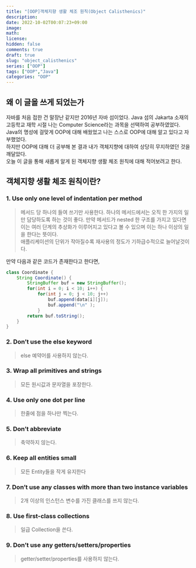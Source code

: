 ```yaml
---
title: "[OOP]객체지향 생활 체조 원칙(Object Calisthenics)"
description: 
date: 2022-10-02T00:07:23+09:00
image: 
math: 
license: 
hidden: false
comments: true
draft: true
slug: "object_calisthenics"
series: ["OOP"]
tags: ["OOP","Java"]
categories: "OOP"
---
```


## 왜 이 글을 쓰게 되었는가

자바를 처음 접한 건 말장난 같지만 2016년 자바 섬이었다. Java 섬의 Jakarta 소재의 고등학교 재학 시절 나는 Computer Science라는 과목을 선택하여 공부하였었다.  
Java의 명성에 걸맞게 OOP에 대해 배웠었고 나는 스스로 OOP에 대해 알고 있다고 자부했었다.  
하지만 OOP에 대해 더 공부해 본 결과 내가 객체지향에 대하여 상당히 무지하였던 것을 깨달았다.  
오늘 이 글을 통해 새롭게 알게 된 객체지향 생활 체조 원칙에 대해 적어보려고 한다.

## 객체지향 생활 체조 원칙이란?
### 1. Use only one level of indentation per method
> 메서드 당 하나의 들여 쓰기만 사용한다.
하나의 메서드에서는 오직 한 가지의 일만 담당하도록 하는 것이 좋다. 만약 메서드가 nested 한 구조를 가지고 있다면 이는 여러 단계의 추상화가 이루어지고 있다고 볼 수 있으며 이는 하나 이상의 일을 한다는 뜻이다.  
애플리케이션의 단위가 작아질수록 재사용의 정도가 기하급수적으로 늘어날것이다.

만약 다음과 같은 코드가 존재한다고 한다면,
```java
class Coordinate {
    String Coordinate() {
        StringBuffer buf = new StringBuffer();
        for(int i = 0; i < 10; i++) {
            for(int j = 0; j < 10; j++)
                buf.append(data[i][j]);
                buf.append("\n" );
            }
        return buf.toString();
    }
}
```


### 2. Don’t use the else keyword
> else 예약어를 사용하지 않는다.

### 3. Wrap all primitives and strings
> 모든 원시값과 문자열을 포장한다.

### 4. Use only one dot per line
> 한줄에 점을 하나만 찍는다.

### 5. Don’t abbreviate
> 축약하지 않는다.

### 6. Keep all entities small
> 모든 Entity들을 작게 유지한다

### 7. Don’t use any classes with more than two instance variables
> 2개 이상의 인스턴스 변수를 가진 클래스를 쓰지 않는다.

### 8. Use first-class collections
> 일급 Collection을 쓴다.

### 9. Don’t use any getters/setters/properties
> getter/setter/properties를 사용하지 않는다.
